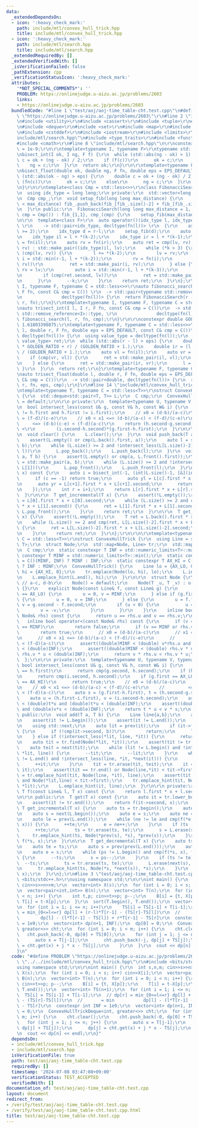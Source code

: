 ```yaml
---
data:
  _extendedDependsOn:
  - icon: ':heavy_check_mark:'
    path: include/mtl/convex_hull_trick.hpp
    title: include/mtl/convex_hull_trick.hpp
  - icon: ':heavy_check_mark:'
    path: include/mtl/search.hpp
    title: include/mtl/search.hpp
  _extendedRequiredBy: []
  _extendedVerifiedWith: []
  _isVerificationFailed: false
  _pathExtension: cpp
  _verificationStatusIcon: ':heavy_check_mark:'
  attributes:
    '*NOT_SPECIAL_COMMENTS*': ''
    PROBLEM: https://onlinejudge.u-aizu.ac.jp/problems/2603
    links:
    - https://onlinejudge.u-aizu.ac.jp/problems/2603
  bundledCode: "#line 1 \"test/aoj/aoj-time_table-cht.test.cpp\"\n#define PROBLEM\
    \ \"https://onlinejudge.u-aizu.ac.jp/problems/2603\"\r\n#line 2 \"include/mtl/convex_hull_trick.hpp\"\
    \n#include <utility>\r\n#include <cassert>\r\n#include <tuple>\r\n#include <vector>\r\
    \n#include <deque>\r\n#include <set>\r\n#include <map>\r\n#include <algorithm>\r\
    \n#include <cstddef>\r\n#include <iostream>\r\n#include <limits>\r\n#line 3 \"\
    include/mtl/search.hpp\"\n#include <type_traits>\r\n#include <functional>\r\n\
    #include <cmath>\r\n#line 8 \"include/mtl/search.hpp\"\n\r\nconstexpr double EPS_DEFAULT\
    \ = 1e-9;\r\n\r\ntemplate<typename I, typename F>\r\ntypename std::remove_reference<I>::type\r\
    \nbisect_int(I ok, I ng, F f) {\r\n  while (std::abs(ng - ok) > 1) {\r\n    auto\
    \ c = ok + (ng - ok) / 2;\r\n    if (f(c))\r\n      ok = c;\r\n    else\r\n  \
    \    ng = c;\r\n  }\r\n  return ok;\r\n}\r\n\r\ntemplate<typename F>\r\ndouble\r\
    \nbisect_float(double ok, double ng, F fn, double eps = EPS_DEFAULT) {\r\n  while\
    \ (std::abs(ok - ng) > eps) {\r\n    double c = ok + (ng - ok) / 2;\r\n    if\
    \ (fn(c))\r\n      ok = c;\r\n    else\r\n      ng = c;\r\n  }\r\n  return ok;\r\
    \n}\r\n\r\ntemplate<class Cmp = std::less<>>\r\nclass FibonacciSearch {\r\n public:\r\
    \n  using idx_type = long long;\r\n private:\r\n  std::vector<long long> fib_;\r\
    \n  Cmp cmp_;\r\n  void setup_fib(long long max_distance) {\r\n    while (fib_.back()\
    \ < max_distance) fib_.push_back(fib_[fib_.size()-2] + fib_[fib_.size()-1]);\r\
    \n  }\r\n public:\r\n  FibonacciSearch(long long max_distance = 1, const Cmp&\
    \ cmp = Cmp()) : fib_{1,1}, cmp_(cmp) {\r\n    setup_fib(max_distance);\r\n  }\r\
    \n\r\n  template<class F>\r\n  auto operator()(idx_type l, idx_type r, F fn) const\
    \ \r\n    -> std::pair<idx_type, decltype(fn(l))> \r\n  {\r\n    assert(r - l\
    \ >= 2);\r\n    idx_type d = r-l;\r\n    setup_fib(d);\r\n    auto k = --fib_.cend();\r\
    \n    idx_type il = l + *(k-2);\r\n    idx_type ir = l + *(k-1);\r\n    auto lv\
    \ = fn(il);\r\n    auto rv = fn(ir);\r\n    auto ret = cmp(lv, rv) ? std::make_pair((idx_type)ir,\
    \ rv) : std::make_pair((idx_type)il, lv);\r\n    while (*k > 3) {\r\n      if\
    \ (cmp(lv, rv)) {\r\n        l += *(k-2);\r\n        lv = rv;\r\n        auto\
    \ i = std::min(r-1, l + *(k-2));\r\n        rv = fn(i);\r\n        if (cmp(ret.second,\
    \ rv))\r\n          ret = std::make_pair(i, rv);\r\n      } else {\r\n       \
    \ rv = lv;\r\n        auto i = std::min(r-1, l + *(k-3));\r\n        lv = fn(i);\r\
    \n        if (cmp(ret.second, lv))\r\n          ret = std::make_pair(i, lv);\r\
    \n      }\r\n      --k;\r\n    }\r\n    return ret;\r\n  }\r\n};\r\n\r\ntemplate<typename\
    \ I, typename F, typename C = std::less<>>\r\nauto fibonacci_search(I l, I r,\
    \ F fn, const C& cmp = C()) \r\n  -> std::pair<typename std::remove_reference<I>::type,\r\
    \n               decltype(fn(l))> {\r\n  return FibonacciSearch(r - l, cmp)(l,\
    \ r, fn);\r\n}\r\ntemplate<typename I, typename F, typename C = std::less<>>\r\
    \nauto trisect_int(I l, I r, F fn, const C& cmp = C())\r\n  -> std::pair<typename\
    \ std::remove_reference<I>::type, \r\n               decltype(fn(l))> {\r\n  return\
    \ fibonacci_search(l, r, fn, cmp);\r\n}\r\n\r\nconstexpr double GOLDEN_RATIO =\
    \ 1.61803398875;\r\ntemplate<typename F, typename C = std::less<>>\r\nauto golden_ratio_search(double\
    \ l, double r, F fn, double eps = EPS_DEFAULT, const C& cmp = C())\r\n  -> std::pair<double,\
    \ decltype(fn(l))> {\r\n  using value_type = decltype(fn(l));\r\n  std::pair<double,\
    \ value_type> ret;\r\n  while (std::abs(r - l) > eps) {\r\n    double il = (l\
    \ * GOLDEN_RATIO + r) / (GOLDEN_RATIO + 1.);\r\n    double ir = (l + r * GOLDEN_RATIO)\
    \ / (GOLDEN_RATIO + 1.);\r\n    auto vl = fn(il);\r\n    auto vr = fn(ir);\r\n\
    \    if (cmp(vr, vl)) {\r\n      ret = std::make_pair(il, vl);\r\n      r = ir;\r\
    \n    } else {\r\n      ret = std::make_pair(ir, vr);\r\n      l = il;\r\n   \
    \ }\r\n  }\r\n  return ret;\r\n}\r\ntemplate<typename F, typename C = std::less<>>\r\
    \nauto trisect_float(double l, double r, F fn, double eps = EPS_DEFAULT, const\
    \ C& cmp = C())\r\n  -> std::pair<double, decltype(fn(l))> {\r\n  return golden_ratio_search(l,\
    \ r, fn, eps, cmp);\r\n}\r\n#line 14 \"include/mtl/convex_hull_trick.hpp\"\n\r\
    \ntemplate<typename T, typename C = std::less<T>>\r\nstruct ConvexHullTrickDeque\
    \ {\r\n  std::deque<std::pair<T, T>> L;\r\n  C cmp;\r\n  ConvexHullTrickDeque()\
    \ = default;\r\n\r\n private:\r\n  template<typename U, typename V, typename W>\r\
    \n  bool intersect_less(const U& g, const V& h, const W& i) {\r\n    assert(g.first\
    \ != h.first and h.first != i.first);\r\n    // x0 = (d-b)/(a-c)\r\n    // x1\
    \ = (f-d)/(c-e)\r\n    // x0 < x1 <=> (d-b)/(a-c) < (f-d)/(c-e)\r\n    //    \
    \     <=> (d-b)(c-e) < (f-d)(a-c)\r\n    return (h.second-g.second)*(h.first-i.first)\
    \ <\r\n        (i.second-h.second)*(g.first-h.first);\r\n  }\r\n\r\n public:\r\
    \n  void clear() {\r\n    L.clear();\r\n  }\r\n  void push_back(T a, T b) {\r\n\
    \    assert(L.empty() or cmp(L.back().first, a));\r\n    auto l = std::make_pair(a,\
    \ b);\r\n    while (L.size() >= 2 and !intersect_less(L[L.size()-2], L[L.size()-1],\
    \ l))\r\n      L.pop_back();\r\n    L.push_back(l);\r\n  }\r\n  void push_front(T\
    \ a, T b) {\r\n    assert(L.empty() or cmp(a, L.front().first));\r\n    auto l\
    \ = std::make_pair(a, b);\r\n    while (L.size() >= 2 and !intersect_less(l, L[0],\
    \ L[1]))\r\n      L.pop_front();\r\n    L.push_front(l);\r\n  }\r\n\r\n  T get(T\
    \ x) const {\r\n    auto i = bisect_int(-1, (int)L.size()-1, [&](int c) {\r\n\
    \      if (c == -1) return true;\r\n      auto yl = L[c].first * x + L[c].second;\r\
    \n      auto yr = L[c+1].first * x + L[c+1].second;\r\n      return cmp(yl, yr);\r\
    \n    });\r\n    int r = i+1;\r\n    return L[r].first * x + L[r].second;\r\n\
    \  }\r\n\r\n  T get_incremental(T x) {\r\n    assert(!L.empty());\r\n    T ret\
    \ = L[0].first * x + L[0].second;\r\n    while (L.size() >= 2 and cmp(ret, L[1].first\
    \ * x + L[1].second)) {\r\n      ret = L[1].first * x + L[1].second;\r\n     \
    \ L.pop_front();\r\n    }\r\n    return ret;\r\n  }\r\n\r\n  T get_decremental(T\
    \ x) {\r\n    assert(!L.empty());\r\n    T ret = L.back().first * x + L.back().second;\r\
    \n    while (L.size() >= 2 and cmp(ret, L[L.size()-2].first * x + L[L.size()-2].second))\
    \ {\r\n      ret = L[L.size()-2].first * x + L[L.size()-2].second;\r\n      L.pop_back();\r\
    \n    }\r\n    return ret;\r\n  }\r\n};\r\n\r\n\r\ntemplate<typename T, typename\
    \ C = std::less<T>>\r\nstruct ConvexHullTrick {\r\n  using Line = std::pair<T,\
    \ T>;\r\n  struct Node;\r\n  std::map<Node, Line> tr;\r\n  std::map<T, T, C> L;\r\
    \n  C cmp;\r\n  static constexpr T INF = std::numeric_limits<T>::max();\r\n  static\
    \ constexpr T MINF = std::numeric_limits<T>::min();\r\n  static constexpr T AX_LO\
    \ = C()(MINF, INF) ? MINF : INF;\r\n  static constexpr T AX_HI = C()(MINF, INF)\
    \ ? INF : MINF;\r\n  ConvexHullTrick() {\r\n    Line lo = {AX_LO, 0};\r\n    Line\
    \ hi = {AX_HI, 0};\r\n    tr.emplace(Node(lo, hi), lo);\r\n    L.insert(lo);\r\
    \n    L.emplace_hint(L.end(), hi);\r\n  }\r\n\r\n  struct Node {\r\n    T u,v;\
    \ // a-c, d-b\r\n    Node() = default;\r\n    Node(T _u, T _v) : u(_u), v(_v)\
    \ {}\r\n    explicit Node(const Line& f, const Line& g) {\r\n      if (f.first\
    \ == AX_LO) {\r\n        u = 0, v = MINF;\r\n      } else if (g.first == AX_HI)\
    \ {\r\n        u = 0, v = INF;\r\n      } else {\r\n        u = f.first - g.first,\
    \ v = g.second - f.second;\r\n        if (u < 0) {\r\n          u = -u;\r\n  \
    \        v = -v;\r\n        }\r\n      }\r\n    }\r\n    inline bool operator==(const\
    \ Node& rhs) const {\r\n      return u == rhs.u and v == rhs.v;\r\n    }\r\n \
    \   inline bool operator<(const Node& rhs) const {\r\n      if (v == INF or rhs.v\
    \ == MINF)\r\n        return false;\r\n      if (v == MINF or rhs.v == INF)\r\n\
    \        return true;\r\n      // x0 = (d-b)/(a-c)\r\n      // x1 = (f-d)/(c-e)\r\
    \n      // x0 < x1 <=> (d-b)/(a-c) < (f-d)/(c-e)\r\n      //         <=> (d-b)(c-e)\
    \ < (f-d)(a-c)\r\n      assert((double)MINF < (double) v*rhs.u and (double) v*rhs.u\
    \ < (double)INF);\r\n      assert((double)MINF < (double) rhs.v * u and (double)\
    \ rhs.v * u < (double)INF);\r\n      return v * rhs.u < rhs.v * u;\r\n    }\r\n\
    \  };\r\n\r\n private:\r\n  template<typename U, typename V, typename W>\r\n \
    \ bool intersect_less(const U& g, const V& h, const W& i) {\r\n    if (g.first\
    \ == h.first)\r\n      return cmp(g.second, h.second);\r\n    if (h.first == i.first)\r\
    \n      return cmp(i.second, h.second);\r\n    if (g.first == AX_LO or i.first\
    \ == AX_HI)\r\n      return true;\r\n    // x0 = (d-b)/(a-c)\r\n    // x1 = (f-d)/(c-e)\r\
    \n    // x0 < x1 <=> (d-b)/(a-c) < (f-d)/(c-e)\r\n    //         <=> (d-b)(c-e)\
    \ < (f-d)(a-c)\r\n    auto s = (g.first-h.first), t = (h.second-g.second);\r\n\
    \    auto u = (h.first-i.first), v = (i.second-h.second);\r\n    assert((double)MINF\
    \ < (double)t*u and (double)t*u < (double)INF);\r\n    assert((double)MINF < (double)t*u\
    \ and (double)v*s < (double)INF);\r\n    return t * u < v * s;\r\n  }\r\n\r\n\
    \ public:\r\n  void add(T a, T b) {\r\n    Line line{a,b};\r\n    auto it = L.lower_bound(a);\r\
    \n    assert(it != L.begin());\r\n    assert(it != L.end());\r\n    using std::prev;\r\
    \n    using std::next;\r\n    auto lit = prev(it);\r\n    if (it->first == a)\
    \ {\r\n      if (!cmp(it->second, b))\r\n        return;\r\n      lit = it++;\r\
    \n    } else if (!intersect_less(*lit, line, *it)) {\r\n      return;\r\n    }\r\
    \n    auto tit = tr.find(Node(*lit, *it));\r\n    assert(tit != tr.end());\r\n\
    \    auto teit = next(tit);\r\n    while (lit != L.begin() and !intersect_less(*prev(lit),\
    \ *lit, line)) {\r\n      --tit;\r\n      --lit;\r\n    }\r\n    while (next(it)\
    \ != L.end() and !intersect_less(line, *it, *next(it))) {\r\n      ++teit;\r\n\
    \      ++it;\r\n    }\r\n    tit = tr.erase(tit, teit);\r\n    it = L.erase(next(lit),\
    \ it);\r\n    assert(tit == tr.end() or Node(line,*it) < tit->first);\r\n    tit\
    \ = tr.emplace_hint(tit, Node(line, *it), line);\r\n    assert(tit != tr.end()\
    \ and Node(*lit,line) < tit->first);\r\n    tr.emplace_hint(tit, Node(*lit, line),\
    \ *lit);\r\n    L.emplace_hint(it, line);\r\n  }\r\n\r\n private:\r\n  inline\
    \ T f(const Line& l, T x) const {\r\n    return l.first * x + l.second;\r\n  }\r\
    \n\r\n public:\r\n  T get(T x) const {\r\n    auto it = tr.lower_bound(Node(1,x));\r\
    \n    assert(it != tr.end());\r\n    return f(it->second, x);\r\n  }\r\n\r\n \
    \ T get_incremental(T x) {\r\n    auto ts = tr.begin();\r\n    auto te = ts;\r\
    \n    auto s = next(L.begin());\r\n    auto e = s;\r\n    auto ne = next(e);\r\
    \n    auto le = prev(L.end());\r\n    while (ne != le and cmp(f(*e, x), f(*ne,\
    \ x))) {\r\n      ++te;\r\n      e = ne++;\r\n    }\r\n    if (ts != te) {\r\n\
    \      ++te;\r\n      ts = tr.erase(ts, te);\r\n      s = L.erase(s, e);\r\n \
    \     tr.emplace_hint(ts, Node(*prev(s), *s), *prev(s));\r\n    }\r\n    return\
    \ f(*s, x);\r\n  }\r\n\r\n  T get_decremental(T x) {\r\n    auto ts = tr.end();\r\
    \n    auto te = ts;\r\n    auto s = prev(prev(L.end()));\r\n    auto ps = prev(s);\r\
    \n    auto e = s;\r\n    while (ps != L.begin() and cmp(f(*s, x), f(*ps, x)))\
    \ {\r\n      --ts;\r\n      s = ps--;\r\n    }\r\n    if (ts != te) {\r\n    \
    \  --ts;\r\n      ts = tr.erase(ts, te);\r\n      L.erase(next(s), next(e));\r\
    \n      tr.emplace_hint(ts, Node(*s, *next(s)), *s);\r\n    }\r\n    return f(*s,\
    \ x);\r\n  }\r\n};\r\n#line 3 \"test/aoj/aoj-time_table-cht.test.cpp\"\n#include\
    \ <bits/stdc++.h>\r\nusing namespace std;\r\n\r\nint main() {\r\n  int s,n,m;\
    \ cin>>s>>n>>m;\r\n  vector<int> X(s);\r\n  for (int i = 0; i < s; i++) cin>>X[i];\r\
    \n  vector<pair<int,int>> B(n);\r\n  vector<int> T(n);\r\n  for (int i = 0; i\
    \ < n; i++) {\r\n    int t,p; cin>>t>>p; p--;\r\n    B[i] = {t, X[p]};\r\n   \
    \ T[i] = t-X[p];\r\n  }\r\n  sort(T.begin(), T.end());\r\n  vector<int> TS(n+1);\r\
    \n  for (int i = 1; i <= n; i++)\r\n    TS[i] = TS[i-1] + T[i-1];\r\n  // dp[r]\
    \ = min_{0<=l<=r} dp[l] + (r-l)*T[r-1] - (TS[r]-TS[l])\r\n  //       = min   \
    \        dp[l] - (l*T[r-1] - TS[l]) + r*T[r-1] - TS[r]\r\n  constexpr int INF\
    \ = 1e9;\r\n  vector<int> dp(n+1, INF);\r\n  dp[0] = 0;\r\n  ConvexHullTrickDeque<int,\
    \ greater<>> cht;\r\n  for (int i = 0; i < m; i++) {\r\n    cht.clear();\r\n \
    \   cht.push_back(-0, dp[0] + TS[0]);\r\n    for (int j = 1; j <= n; j++) {\r\n\
    \      auto x = T[j-1];\r\n      cht.push_back(-j, dp[j] + TS[j]);\r\n      dp[j]\
    \ = cht.get(x) + j * x - TS[j];\r\n    }\r\n  }\r\n  cout << dp[n] << endl;\r\n\
    }\n"
  code: "#define PROBLEM \"https://onlinejudge.u-aizu.ac.jp/problems/2603\"\r\n#include\
    \ \"../../include/mtl/convex_hull_trick.hpp\"\r\n#include <bits/stdc++.h>\r\n\
    using namespace std;\r\n\r\nint main() {\r\n  int s,n,m; cin>>s>>n>>m;\r\n  vector<int>\
    \ X(s);\r\n  for (int i = 0; i < s; i++) cin>>X[i];\r\n  vector<pair<int,int>>\
    \ B(n);\r\n  vector<int> T(n);\r\n  for (int i = 0; i < n; i++) {\r\n    int t,p;\
    \ cin>>t>>p; p--;\r\n    B[i] = {t, X[p]};\r\n    T[i] = t-X[p];\r\n  }\r\n  sort(T.begin(),\
    \ T.end());\r\n  vector<int> TS(n+1);\r\n  for (int i = 1; i <= n; i++)\r\n  \
    \  TS[i] = TS[i-1] + T[i-1];\r\n  // dp[r] = min_{0<=l<=r} dp[l] + (r-l)*T[r-1]\
    \ - (TS[r]-TS[l])\r\n  //       = min           dp[l] - (l*T[r-1] - TS[l]) + r*T[r-1]\
    \ - TS[r]\r\n  constexpr int INF = 1e9;\r\n  vector<int> dp(n+1, INF);\r\n  dp[0]\
    \ = 0;\r\n  ConvexHullTrickDeque<int, greater<>> cht;\r\n  for (int i = 0; i <\
    \ m; i++) {\r\n    cht.clear();\r\n    cht.push_back(-0, dp[0] + TS[0]);\r\n \
    \   for (int j = 1; j <= n; j++) {\r\n      auto x = T[j-1];\r\n      cht.push_back(-j,\
    \ dp[j] + TS[j]);\r\n      dp[j] = cht.get(x) + j * x - TS[j];\r\n    }\r\n  }\r\
    \n  cout << dp[n] << endl;\r\n}"
  dependsOn:
  - include/mtl/convex_hull_trick.hpp
  - include/mtl/search.hpp
  isVerificationFile: true
  path: test/aoj/aoj-time_table-cht.test.cpp
  requiredBy: []
  timestamp: '2024-07-08 03:47:08+09:00'
  verificationStatus: TEST_ACCEPTED
  verifiedWith: []
documentation_of: test/aoj/aoj-time_table-cht.test.cpp
layout: document
redirect_from:
- /verify/test/aoj/aoj-time_table-cht.test.cpp
- /verify/test/aoj/aoj-time_table-cht.test.cpp.html
title: test/aoj/aoj-time_table-cht.test.cpp
---
```


